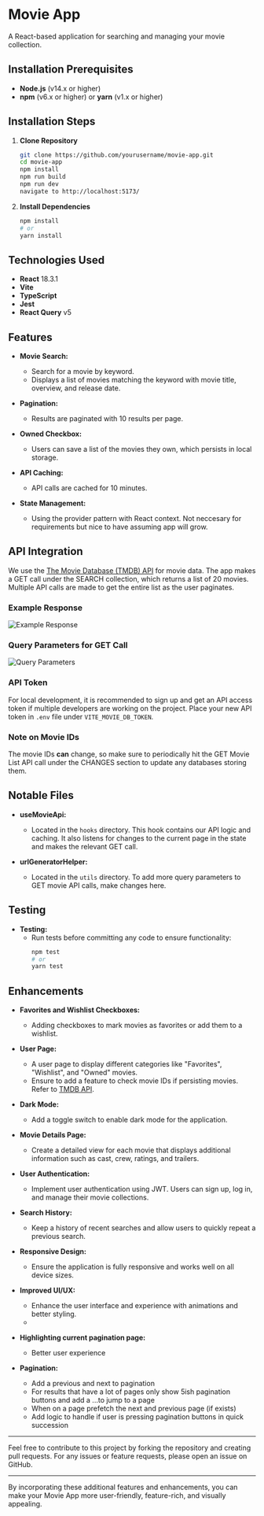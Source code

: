 # Movie App

A React-based application for searching and managing your movie collection.

## Installation Prerequisites

- **Node.js** (v14.x or higher)
- **npm** (v6.x or higher) or **yarn** (v1.x or higher)

## Installation Steps

1. **Clone Repository**
    ```bash
    git clone https://github.com/yourusername/movie-app.git
    cd movie-app
    npm install
    npm run build
    npm run dev
    navigate to http://localhost:5173/
    ```

2. **Install Dependencies**
    ```bash
    npm install
    # or
    yarn install
    ```

## Technologies Used

- **React** 18.3.1
- **Vite**
- **TypeScript**
- **Jest**
- **React Query** v5

## Features

- **Movie Search:** 
  - Search for a movie by keyword.
  - Displays a list of movies matching the keyword with movie title, overview, and release date.

- **Pagination:** 
  - Results are paginated with 10 results per page.

- **Owned Checkbox:** 
  - Users can save a list of the movies they own, which persists in local storage.

- **API Caching:** 
  - API calls are cached for 10 minutes.

- **State Management:** 
  - Using the provider pattern with React context. Not neccesary for requirements but nice to have assuming app will grow.

## API Integration

We use the [The Movie Database (TMDB) API](https://developer.themoviedb.org/reference/search-movie) for movie data. The app makes a GET call under the SEARCH collection, which returns a list of 20 movies. Multiple API calls are made to get the entire list as the user paginates.

### Example Response

![Example Response](https://github.com/user-attachments/assets/292de4eb-e25e-4ef2-8f15-1c1d46b21e62)

### Query Parameters for GET Call

![Query Parameters](https://github.com/user-attachments/assets/8edac1c0-0798-4d56-b537-e70e898c5c6b)

### API Token

For local development, it is recommended to sign up and get an API access token if multiple developers are working on the project. Place your new API token in `.env` file under `VITE_MOVIE_DB_TOKEN`.

### Note on Movie IDs

The movie IDs **can** change, so make sure to periodically hit the GET Movie List API call under the CHANGES section to update any databases storing them.

## Notable Files

- **useMovieApi:** 
  - Located in the `hooks` directory. This hook contains our API logic and caching. It also listens for changes to the current page in the state and makes the relevant GET call.

- **urlGeneratorHelper:** 
  - Located in the `utils` directory. To add more query parameters to GET movie API calls, make changes here.

## Testing

- **Testing:**
  - Run tests before committing any code to ensure functionality:
    ```bash
    npm test
    # or
    yarn test
    ```

## Enhancements

- **Favorites and Wishlist Checkboxes:** 
  - Adding checkboxes to mark movies as favorites or add them to a wishlist.

- **User Page:** 
  - A user page to display different categories like "Favorites", "Wishlist", and "Owned" movies.
  - Ensure to add a feature to check movie IDs if persisting movies. Refer to [TMDB API](https://developer.themoviedb.org/reference/changes-movie-list).

- **Dark Mode:** 
  - Add a toggle switch to enable dark mode for the application.

- **Movie Details Page:** 
  - Create a detailed view for each movie that displays additional information such as cast, crew, ratings, and trailers.

- **User Authentication:** 
  - Implement user authentication using JWT. Users can sign up, log in, and manage their movie collections.

- **Search History:** 
  - Keep a history of recent searches and allow users to quickly repeat a previous search.

- **Responsive Design:** 
  - Ensure the application is fully responsive and works well on all device sizes.

- **Improved UI/UX:** 
  - Enhance the user interface and experience with animations and better styling.
  - 
- **Highlighting current pagination page:** 
  - Better user experience
    
- **Pagination:**
  - Add a previous and next to pagination
  - For results that have a lot of pages only show 5ish pagination buttons and add a ...to jump to a page
  - When on a page prefetch the next and previous page (if exists)
  - Add logic to handle if user is pressing pagination buttons in quick succession
---

Feel free to contribute to this project by forking the repository and creating pull requests. For any issues or feature requests, please open an issue on GitHub.

---

By incorporating these additional features and enhancements, you can make your Movie App more user-friendly, feature-rich, and visually appealing.
